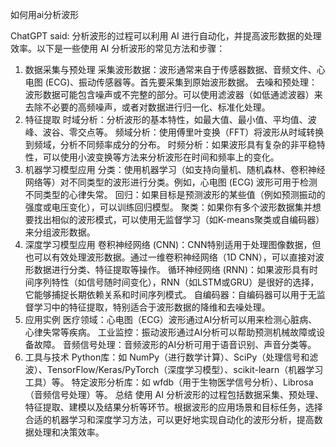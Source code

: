 如何用ai分析波形

ChatGPT said:
分析波形的过程可以利用 AI 进行自动化，并提高波形数据的处理效率。以下是一些使用 AI 分析波形的常见方法和步骤：

1. 数据采集与预处理
采集波形数据：波形通常来自于传感器数据、音频文件、心电图 (ECG)、振动传感器等。首先要采集到原始波形数据。
去噪和预处理：波形数据可能包含噪声或不完整的部分。可以使用滤波器（如低通滤波器）来去除不必要的高频噪声，或者对数据进行归一化、标准化处理。
2. 特征提取
时域分析：分析波形的基本特性，如最大值、最小值、平均值、波峰、波谷、零交点等。
频域分析：使用傅里叶变换（FFT）将波形从时域转换到频域，分析不同频率成分的分布。
时频分析：如果波形具有复杂的非平稳特性，可以使用小波变换等方法来分析波形在时间和频率上的变化。
3. 机器学习模型应用
分类：使用机器学习（如支持向量机、随机森林、卷积神经网络等）对不同类型的波形进行分类。例如，心电图 (ECG) 波形可用于检测不同类型的心律失常。
回归：如果目标是预测波形的某些值（例如预测振动的强度或电压变化），可以训练回归模型。
聚类：如果你有多个波形数据集并想要找出相似的波形模式，可以使用无监督学习（如K-means聚类或自编码器）来分组波形数据。
4. 深度学习模型应用
卷积神经网络 (CNN)：CNN特别适用于处理图像数据，但也可以有效处理波形数据。通过一维卷积神经网络（1D CNN），可以直接对波形数据进行分类、特征提取等操作。
循环神经网络 (RNN)：如果波形具有时间序列特性（如信号随时间变化），RNN（如LSTM或GRU）是很好的选择，它能够捕捉长期依赖关系和时间序列模式。
自编码器：自编码器可以用于无监督学习中的特征提取，特别适合于波形数据的降维和去噪处理。
5. 应用实例
医疗领域：心电图（ECG）波形通过AI分析可以用来检测心脏病、心律失常等疾病。
工业监控：振动波形通过AI分析可以帮助预测机械故障或设备故障。
音频信号处理：音频波形的AI分析可用于语音识别、声音分类等。
6. 工具与技术
Python库：如 NumPy（进行数学计算）、SciPy（处理信号和滤波）、TensorFlow/Keras/PyTorch（深度学习模型）、scikit-learn（机器学习工具）等。
特定波形分析库：如 wfdb（用于生物医学信号分析）、Librosa（音频信号处理）等。
总结
使用 AI 分析波形的过程包括数据采集、预处理、特征提取、建模以及结果分析等环节。根据波形的应用场景和目标任务，选择合适的机器学习和深度学习方法，可以更好地实现自动化的波形分析，提高数据处理和决策效率。


